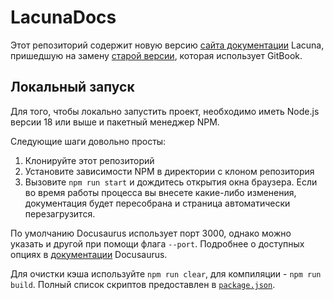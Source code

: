 # LacunaDocs

Этот репозиторий содержит новую версию [сайта документации](https://docs.lacunabot.com) Lacuna, пришедшую на замену [старой версии](https://github.com/LacunaHub/Docs), которая использует GitBook.

## Локальный запуск

Для того, чтобы локально запустить проект, необходимо иметь Node.js версии 18 или выше и пакетный менеджер NPM.

Следующие шаги довольно просты:

1. Клонируйте этот репозиторий
2. Установите зависимости NPM в директории с клоном репозитория
3. Вызовите `npm run start` и дождитесь открытия окна браузера.
   Если во время работы процесса вы внесете какие-либо изменения, документация будет пересобрана и страница автоматически перезагрузится.

По умолчанию Docusaurus использует порт 3000, однако можно указать и другой при помощи флага `--port`. Подробнее о доступных опциях в [документации](https://docusaurus.io/docs/cli#options) Docusaurus.

Для очистки кэша используйте `npm run clear`, для компиляции - `npm run build`. Полный список скриптов предоставлен в [`package.json`](./package.json).
